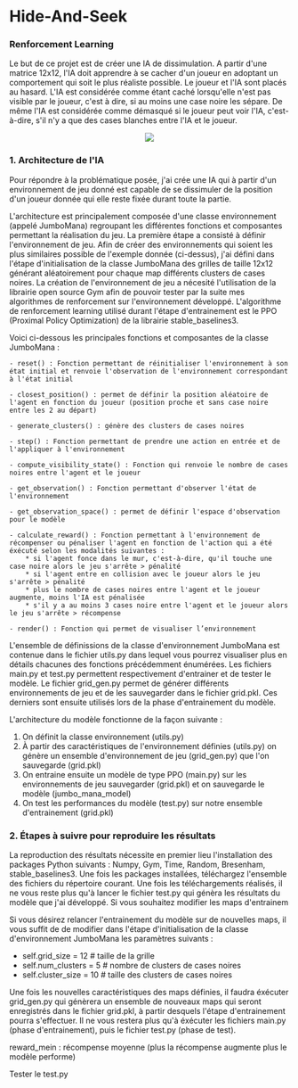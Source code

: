 # Hide-And-Seek
### Renforcement Learning

Le but de ce projet est de créer une IA de dissimulation. A partir d'une matrice 12x12, l'IA doit apprendre à se cacher d'un joueur en adoptant un comportement qui soit le plus réaliste possible. Le joueur et l'IA sont placés au hasard. L'IA est considérée comme étant caché lorsqu'elle n'est pas visible par le joueur, c'est à dire, si au moins une case noire les sépare. De même l'IA est considérée comme démasqué si le joueur peut voir l'IA, c'est-à-dire, s'il n'y a que des cases blanches entre l'IA et le joueur. 

<p align="center">
  <img src="https://github.com/andres2999/Hide-And-Seek/assets/91212621/3d982ce6-c530-4b42-b105-6a6d008ccff2" />
</p>


### 1. Architecture de l'IA

Pour répondre à la problématique posée, j'ai crée une IA qui à partir d'un environnement de jeu donné est capable de se dissimuler de la position d'un joueur donnée qui elle reste fixée durant toute la partie.


L'architecture est principalement composée d'une classe environnement (appelé JumboMana) regroupant les différentes fonctions et composantes permettant la réalisation du jeu. La première étape a consisté à définir l'environnement de jeu. Afin de créer des environnements qui soient les plus similaires possible de l'exemple donnée (ci-dessus), j'ai défini dans l'étape d'initialisation de la classe JumboMana des grilles de taille 12x12 générant aléatoirement pour chaque map différents clusters de cases noires. La création de l'environnement de jeu a nécesité l'utilisation de la librairie open source Gym afin de pouvoir tester par la suite mes algorithmes de renforcement sur l'environnement développé. L'algorithme de renforcement learning utilisé durant l'étape d'entrainement est le PPO (Proximal Policy Optimization) de la librairie stable_baselines3.

Voici ci-dessous les principales fonctions et composantes de la classe JumboMana : 

    - reset() : Fonction permettant de réinitialiser l'environnement à son état initial et renvoie l'observation de l'environnement correspondant à l'état initial

    - closest_position() : permet de définir la position aléatoire de l'agent en fonction du joueur (position proche et sans case noire entre les 2 au départ)

    - generate_clusters() : génère des clusters de cases noires 

    - step() : Fonction permettant de prendre une action en entrée et de l'appliquer à l'environnement

    - compute_visibility_state() : Fonction qui renvoie le nombre de cases noires entre l'agent et le joueur

    - get_observation() : Fonction permettant d'observer l'état de l'environnement

    - get_observation_space() : permet de définir l'espace d'observation pour le modèle

    - calculate_reward() : Fonction permettant à l'environnement de récompenser ou pénaliser l'agent en fonction de l'action qui a été éxécuté selon les modalités suivantes : 
        * si l'agent fonce dans le mur, c'est-à-dire, qu'il touche une case noire alors le jeu s'arrête > pénalité
        * si l'agent entre en collision avec le joueur alors le jeu s'arrête > pénalité
        * plus le nombre de cases noires entre l'agent et le joueur augmente, moins l'IA est pénalisée
        * s'il y a au moins 3 cases noire entre l'agent et le joueur alors le jeu s'arrête > récompense

    - render() : Fonction qui permet de visualiser l’environnement

L'ensemble de définissions de la classe d'environnement JumboMana est contenue dans le fichier utils.py dans lequel vous pourrez visualiser plus en détails chacunes des fonctions précédemment énumérées. Les fichiers main.py et test.py permettent respectivement d'entrainer et de tester le modèle. Le fichier grid_gen.py permet de générer différents environnements de jeu et de les sauvegarder dans le fichier grid.pkl. Ces derniers sont ensuite utilisés lors de la phase d'entrainement du modèle. 

L'architecture du modèle fonctionne de la façon suivante : 
  1) On définit la classe environnement (utils.py)
  2) À partir des caractéristiques de l'environnement définies (utils.py) on génère un ensemble d'environnement de jeu (grid_gen.py) que l'on sauvegarde (grid.pkl)
  3) On entraine ensuite un modèle de type PPO (main.py) sur les environnements de jeu sauvegarder (grid.pkl) et on sauvegarde le modèle (jumbo_mana_model)
  4) On test les performances du modèle (test.py) sur notre ensemble d'entrainement (grid.pkl)


### 2. Étapes à suivre pour reproduire les résultats

La reproduction des résultats nécessite en premier lieu l'installation des packages Python suivants : Numpy, Gym, Time, Random, Bresenham, stable_baselines3. Une fois les packages installées, téléchargez l'ensemble des fichiers du répertoire courant. Une fois les téléchargements réalisés, il ne vous reste plus qu'à lancer le fichier test.py qui génèra les résultats du modèle que j'ai développé. Si vous souhaitez modifier les maps d'entrainem

Si vous désirez relancer l'entrainement du modèle sur de nouvelles maps, il vous suffit de de modifier dans l'étape d'initialisation de la classe d'environnement JumboMana les paramètres suivants : 
  - self.grid_size = 12 # taille de la grille
  - self.num_clusters = 5 # nombre de clusters de cases noires
  - self.cluster_size = 10 # taille des clusters de cases noires

Une fois les nouvelles caractéristiques des maps définies, il faudra éxécuter grid_gen.py qui génèrera un ensemble de nouveaux maps qui seront enregistrés dans le fichier grid.pkl, à partir desquels l'étape d'entrainement pourra s'effectuer. Il ne vous restera plus qu'à éxécuter les fichiers main.py (phase d'entrainement), puis le fichier test.py (phase de test). 

reward_mein : récompense moyenne (plus la récompense augmente plus le modèle performe)


Tester le test.py 

